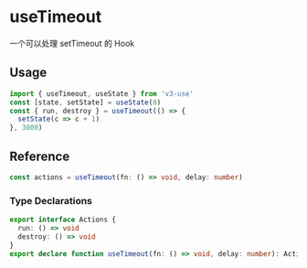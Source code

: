 # useTimeout

一个可以处理 setTimeout 的 Hook

## Usage

```ts
import { useTimeout, useState } from 'v3-use'
const [state, setState] = useState(0)
const { run, destroy } = useTimeout(() => {
  setState(c => c + 1)
}, 3000)
```

## Reference

```ts
const actions = useTimeout(fn: () => void, delay: number)
```

### Type Declarations

```ts
export interface Actions {
  run: () => void
  destroy: () => void
}
export declare function useTimeout(fn: () => void, delay: number): Actions
```
